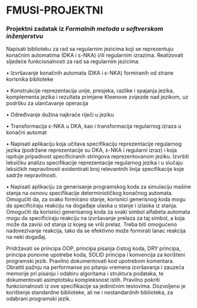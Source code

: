 # FMUSI-PROJEKTNI
### Projektni zadatak iz *Formalnih metoda u softverskom inženjerstvu*

Napisati biblioteku za rad sa regularnim jezicima koji se reprezentuju konačnim automatima (DKA i ε-NKA)
i/ili regularnim izrazima. Realizovati sljedeće funkcionalnosti za rad sa regularnim jezicima:

• Izvršavanje konačnih automata (DKA i ε-NKA) formiranih od strane korisnika biblioteke

• Konstrukcije reprezentacija unije, presjeka, razlike i spajanja jezika, komplementa jezika i rezultata
primjene Kleenove zvijezde nad jezikom, uz podršku za ulančavanje operacija

• Određivanje dužina najkraće riječi u jeziku

• Transformacija ε-NKA u DKA, kao i transformacija regularnog izraza u konačni automat


• Napisati aplikaciju koja učitava specifikaciju reprezentacije regularnog jezika (podržane reprezentacije su
DKA, ε-NKA i regularni izraz) i koja ispituje pripadnost specificiranih stringova reprezentovanom jeziku.
Izvršiti leksičku analizu specifikacije reprezentacije regularnog jezika i u slučaju leksičkih nepravilnosti
evidentirati broj relevantnih linija specifikacije koje sadrže nepravilnosti.


• Napisati aplikaciju za generisanje programskog koda za simulaciju mašine stanja na osnovu specifikacije
determinističkog konačnog automata. Omogućiti da, za svako formirano stanje, korisnici generisnog koda
mogu da specificiraju reakciju na događaje ulaska u stanje i izlaska iz stanja. Omogućiti da korisnici
generisanog koda za svaki simbol alfabeta automata mogu da specificiraju reakciju na izvršavanje prelaza
za taj simbol, a koja može da zavisi od stanja iz kojeg se vrši prelaz. Treba biti omogućeno nadovezivanje
reakcija, tako da se efektivno može formirati lanac reakcija na neki događaj.

Pridržavati se principa OOP, principa pisanja čistog koda, DRY principa, principa ponovne upotrebe koda,
SOLID principa i konvencija za korišteni programski jezik. Pravilno dokumentovati kod upotrebom
komentara. Obratiti pažnju na performanse po pitanju vremena izvršavanja i zauzeća memorije pri pisanju
i odabiru algoritama i struktura podataka, te dokumentovati asimptotsku kompleksnost istih. Pravilno
pokriti funkcionalnosti iz ove specifikacije sa jediničnim testovima. Dozvoljeno je korištenje standardne
biblioteke, ali ne i nestandardnih biblioteka, za odabrani programski jezik.
